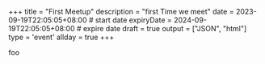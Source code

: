 +++
title = "First Meetup"
description = "first Time we meet"
date = 2023-09-19T22:05:05+08:00 # start date
expiryDate = 2024-09-19T22:05:05+08:00 # expire date
draft = true
output = ["JSON", "html"]
type = 'event'
allday = true
+++

foo